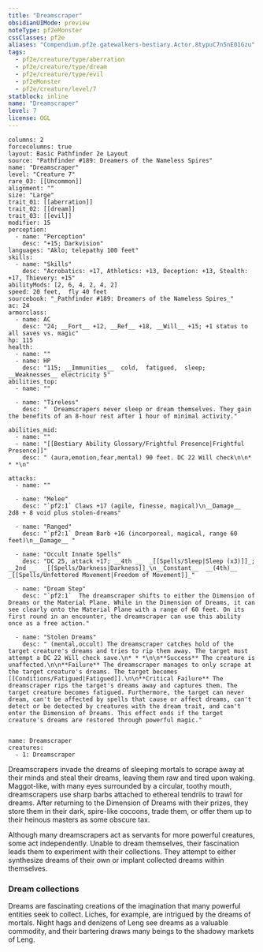 ```yaml
---
title: "Dreamscraper"
obsidianUIMode: preview
noteType: pf2eMonster
cssClasses: pf2e
aliases: "Compendium.pf2e.gatewalkers-bestiary.Actor.8typuC7n5nE01Gzu" 
tags:
  - pf2e/creature/type/aberration
  - pf2e/creature/type/dream
  - pf2e/creature/type/evil
  - pf2eMonster
  - pf2e/creature/level/7
statblock: inline
name: "Dreamscraper"
level: 7
license: OGL
---
```


```statblock
columns: 2
forcecolumns: true
layout: Basic Pathfinder 2e Layout
source: "Pathfinder #189: Dreamers of the Nameless Spires"
name: "Dreamscraper"
level: "Creature 7"
rare_03: [[Uncommon]]
alignment: ""
size: "Large"
trait_01: [[aberration]]
trait_02: [[dream]]
trait_03: [[evil]]
modifier: 15
perception:
  - name: "Perception"
    desc: "+15; Darkvision"
languages: "Aklo; telepathy 100 feet"
skills:
  - name: "Skills"
    desc: "Acrobatics: +17, Athletics: +13, Deception: +13, Stealth: +17, Thievery: +15"
abilityMods: [2, 6, 4, 2, 4, 2]
speed: 20 feet,  fly 40 feet
sourcebook: "_Pathfinder #189: Dreamers of the Nameless Spires_"
ac: 24
armorclass:
  - name: AC
    desc: "24; __Fort__ +12, __Ref__ +18, __Will__ +15; +1 status to all saves vs. magic"
hp: 115
health:
  - name: ""
  - name: HP
    desc: "115; __Immunities__  cold,  fatigued,  sleep; __Weaknesses__ electricity 5"
abilities_top:
  - name: ""

  - name: "Tireless"
    desc: "  Dreamscrapers never sleep or dream themselves. They gain the benefits of an 8-hour rest after 1 hour of minimal activity."

abilities_mid:
  - name: ""
  - name: "[[Bestiary Ability Glossary/Frightful Presence|Frightful Presence]]"
    desc: " (aura,emotion,fear,mental) 90 feet. DC 22 Will check\n\n* * *\n"

attacks:
  - name: ""

  - name: "Melee"
    desc: "`pf2:1` Claws +17 (agile, finesse, magical)\n__Damage__  2d8 + 8 void plus stolen-dreams"

  - name: "Ranged"
    desc: "`pf2:1` Dream Barb +16 (incorporeal, magical, range 60 feet)\n__Damage__ "

  - name: "Occult Innate Spells"
    desc: "DC 25, attack +17; __4th __  _[[Spells/Sleep|Sleep (x3)]]_; __2nd __  _[[Spells/Darkness|Darkness]]_\n__Constant__  __(4th)__ _[[Spells/Unfettered Movement|Freedom of Movement]]_"

  - name: "Dream Step"
    desc: "`pf2:1`  The dreamscraper shifts to either the Dimension of Dreams or the Material Plane. While in the Dimension of Dreams, it can see clearly onto the Material Plane with a range of 60 feet. On its first round in an encounter, the dreamscraper can use this ability once as a free action."

  - name: "Stolen Dreams"
    desc: " (mental,occult) The dreamscraper catches hold of the target creature's dreams and tries to rip them away. The target must attempt a DC 22 Will check save.\n* * *\n\n**Success** The creature is unaffected.\n\n**Failure** The dreamscraper manages to only scrape at the target creature's dreams. The target becomes [[Conditions/Fatigued|Fatigued]].\n\n**Critical Failure** The dreamscraper rips the target's dreams away and captures them. The target creature becomes fatigued. Furthermore, the target can never dream, can't be affected by spells that cause or affect dreams, can't detect or be detected by creatures with the dream trait, and can't enter the Dimension of Dreams. This effect ends if the target creature's dreams are restored through powerful magic."
 
```

```encounter-table
name: Dreamscraper
creatures:
  - 1: Dreamscraper
```



Dreamscrapers invade the dreams of sleeping mortals to scrape away at their minds and steal their dreams, leaving them raw and tired upon waking. Maggot-like, with many eyes surrounded by a circular, toothy mouth, dreamscrapers use sharp barbs attached to ethereal tendrils to trawl for dreams. After returning to the Dimension of Dreams with their prizes, they store them in their dark, spire-like cocoons, trade them, or offer them up to their heinous masters as some obscure tax.

Although many dreamscrapers act as servants for more powerful creatures, some act independently. Unable to dream themselves, their fascination leads them to experiment with their collections. They attempt to either synthesize dreams of their own or implant collected dreams within themselves.

### Dream collections

Dreams are fascinating creations of the imagination that many powerful entities seek to collect. Liches, for example, are intrigued by the dreams of mortals. Night hags and denizens of Leng see dreams as a valuable commodity, and their bartering draws many beings to the shadowy markets of Leng.
